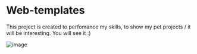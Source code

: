# Web-templates
This project is created to perfomance my skills, to show my pet projects / it will be interesting. You will see it :)

<img src="../img/bg/light-bg.png" alt="image">
